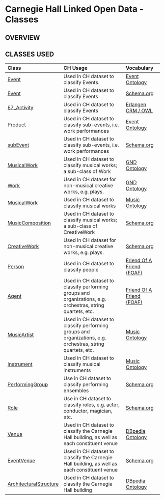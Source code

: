 # Carnegie Hall Linked Open Data - Classes

## OVERVIEW

## CLASSES USED
|Class|CH Usage|Vocabulary|
|:----|:---|:----------|
|[Event](http://purl.org/NET/c4dm/event.owl#Event)|Used in CH dataset to classify Events.|[Event Ontology](http://purl.org/NET/c4dm/event.owl)|
|[Event](http://schema.org/Event)|Used in CH dataset to classify Events|[Schema.org](http://schema.org/)|
|[E7_Activity](http://erlangen-crm.org/160714/E7_Activity)|Used in CH dataset to classify Events|[Erlangen CRM / OWL](http://erlangen-crm.org/160714/)|
|[Product](http://purl.org/NET/c4dm/event.owl#Product)|Used in CH dataset to classify sub-events, i.e. work performances|[Event Ontology](http://purl.org/NET/c4dm/event.owl)|
|[subEvent](http://schema.org/subEvent)|Used in CH dataset to classify sub-events, i.e. work performances|[Schema.org](http://schema.org/)|
|[MusicalWork](http://d-nb.info/standards/elementset/gnd#MusicalWork)|Used in CH dataset to classify musical works; a sub-class of Work|[GND Ontology](http://d-nb.info/standards/elementset/gnd)|
|[Work](http://d-nb.info/standards/elementset/gnd#Work)|Used in CH dataset for non-musical creative works, e.g. plays.|[GND Ontology](http://d-nb.info/standards/elementset/gnd)|
|[MusicalWork](http://purl.org/ontology/mo/MusicalWork)|Used in CH dataset to classify musical works|[Music Ontology](http://purl.org/ontology/mo/)|
|[MusicComposition](http://schema.org/MusicComposition)|Used in CH dataset to classify musical works; a sub-class of CreativeWork|[Schema.org](http://schema.org/)|
|[CreativeWork](http://schema.org/CreativeWork)|Used in CH dataset for non-musical creative works, e.g. plays.|[Schema.org](http://schema.org/)|
|[Person](http://xmlns.com/foaf/0.1/Person)|Used in CH dataset to classify people|[Friend Of A Friend (FOAF)](http://xmlns.com/foaf/0.1/)|
|[Agent](http://xmlns.com/foaf/0.1/Agent)|Used in CH dataset to classify performing groups and organizations, e.g. orchestras, string quartets, etc.|[Friend Of A Friend (FOAF)](http://xmlns.com/foaf/0.1/)|
|[MusicArtist](http://purl.org/ontology/mo/MusicArtist)|Used in CH dataset to classify performing groups and organizations, e.g. orchestras, string quartets, etc.|[Music Ontology](http://purl.org/ontology/mo/)|
|[Instrument](http://purl.org/ontology/mo/Instrument)|Used in CH dataset to classify musical instruments|[Music Ontology](http://purl.org/ontology/mo/)|
|[PerformingGroup](http://schema.org/PerformingGroup) |Use in CH dataset to classify performing ensembles|[Schema.org](http://schema.org/)|
|[Role](http://schema.org/Role) |Use in CH dataset to classify roles, e.g. actor, conductor, magician, etc.|[Schema.org](http://schema.org/)|
|[Venue](http://dbpedia.org/ontology/Venue)|Used in CH dataset to classify the Carnegie Hall building, as well as each constituent venue|[DBpedia Ontology](http://dbpedia.org/ontology/)|
|[EventVenue](http://schema.org/EventVenue)|Used in CH dataset to classify the Carnegie Hall building, as well as each constituent venue|[Schema.org](http://schema.org/)|
|[ArchitecturalStructure](http://dbpedia.org/ontology/ArchitecturalStructure)|Used in CH dataset to classify the Carnegie Hall building|[DBpedia Ontology](http://dbpedia.org/ontology/)|
